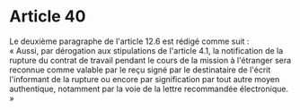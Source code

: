 # Article 40

Le deuxième paragraphe de l'article 12.6 est rédigé comme suit :   
« Aussi, par dérogation aux stipulations de l'article 4.1, la notification de la rupture du contrat de travail pendant le cours de la mission à l'étranger sera reconnue comme valable par le reçu signé par le destinataire de l'écrit l'informant de la rupture ou encore par signification par tout autre moyen authentique, notamment par la voie de la lettre recommandée électronique. »

